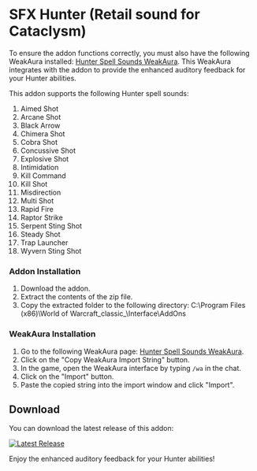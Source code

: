 # SFX Hunter (Retail sound for Cataclysm)
To ensure the addon functions correctly, you must also have the following WeakAura installed: [Hunter Spell Sounds WeakAura](https://wago.io/AtyNnXJe1). This WeakAura integrates with the addon to provide the enhanced auditory feedback for your Hunter abilities.

This addon supports the following Hunter spell sounds:

1. Aimed Shot
2. Arcane Shot
3. Black Arrow
4. Chimera Shot
5. Cobra Shot
6. Concussive Shot
7. Explosive Shot
8. Intimidation
9. Kill Command
10. Kill Shot
11. Misdirection
12. Multi Shot
13. Rapid Fire
14. Raptor Strike
15. Serpent Sting Shot
16. Steady Shot
17. Trap Launcher
18. Wyvern Sting Shot

### Addon Installation

1. Download the addon.
2. Extract the contents of the zip file.
3. Copy the extracted folder to the following directory: 
C:\Program Files (x86)\World of Warcraft_classic_\Interface\AddOns

### WeakAura Installation

1. Go to the following WeakAura page: [Hunter Spell Sounds WeakAura](https://wago.io/AtyNnXJe1).
2. Click on the "Copy WeakAura Import String" button.
3. In the game, open the WeakAura interface by typing `/wa` in the chat.
4. Click on the "Import" button.
5. Paste the copied string into the import window and click "Import".

## Download

You can download the latest release of this addon:

[![Latest Release](https://img.shields.io/github/v/release/ShaunaAyala/SFX-Hunter)](https://github.com/ShaunaAyala/SFX-Hunter/releases/latest)

Enjoy the enhanced auditory feedback for your Hunter abilities!
